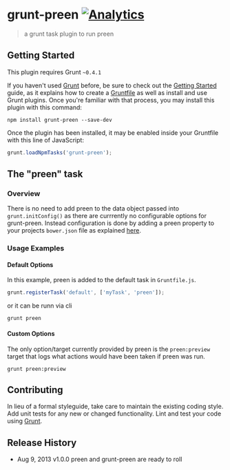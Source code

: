 # grunt-preen [![Analytics](https://ga-beacon.appspot.com/UA-40041520-3/grunt-preen/readme)](https://github.com/igrigorik/ga-beacon)

> a grunt task plugin to run preen

## Getting Started
This plugin requires Grunt `~0.4.1`

If you haven't used [Grunt](http://gruntjs.com/) before, be sure to check out the [Getting Started](http://gruntjs.com/getting-started) guide, as it explains how to create a [Gruntfile](http://gruntjs.com/sample-gruntfile) as well as install and use Grunt plugins. Once you're familiar with that process, you may install this plugin with this command:

```shell
npm install grunt-preen --save-dev
```

Once the plugin has been installed, it may be enabled inside your Gruntfile with this line of JavaScript:

```js
grunt.loadNpmTasks('grunt-preen');
```

## The "preen" task

### Overview
There is no need to add preen to the data object passed into `grunt.initConfig()` as there are currrently no configurable options for grunt-preen. Instead configuration is done by adding a preen property to your projects `bower.json` file as explained [here](https://github.com/BradDenver/Preen#configuration).


### Usage Examples

#### Default Options
In this example, preen is added to the default task in `Gruntfile.js`.

```js
grunt.registerTask('default', ['myTask', 'preen']);
```
or it can be runn via cli

```shell
grunt preen
```

#### Custom Options
The only option/target currently provided by preen is the `preen:preview` target that logs what actions would have been taken if preen was run.

```shell
grunt preen:preview
```

## Contributing
In lieu of a formal styleguide, take care to maintain the existing coding style. Add unit tests for any new or changed functionality. Lint and test your code using [Grunt](http://gruntjs.com/).

## Release History
* Aug 9, 2013 v1.0.0
  preen and grunt-preen are ready to roll
